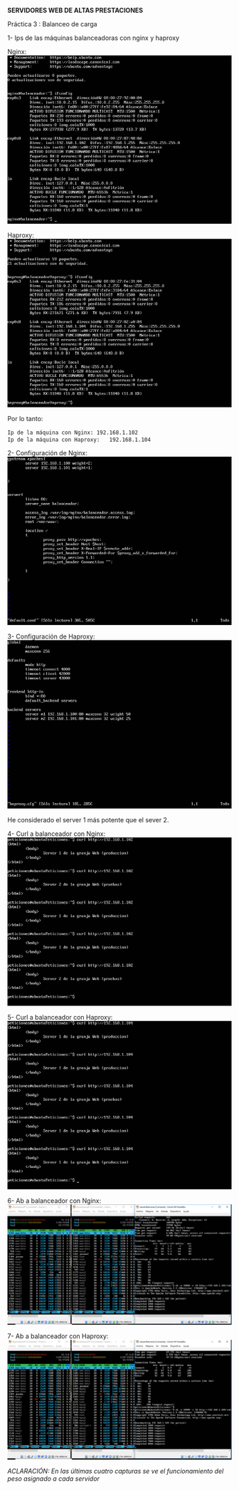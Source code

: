 **SERVIDORES WEB DE ALTAS PRESTACIONES**

Práctica 3 :  Balanceo de carga

1- Ips de las máquinas balanceadoras con nginx y haproxy

Nginx:
![](https://github.com/juanmaLC/SWAP1718/blob/master/P3/ipNginx.png) 

Haproxy:
![](https://github.com/juanmaLC/SWAP1718/blob/master/P3/ipHaproxy.png) 

Por lo tanto:

	Ip de la máquina con Nginx:	192.168.1.102
	Ip de la máquina con Haproxy:	192.168.1.104
	
	
2- Configuración de Nginx:
![](https://github.com/juanmaLC/SWAP1718/blob/master/P3/configuracionNginx.png) 


3- Configuración de Haproxy:
![](https://github.com/juanmaLC/SWAP1718/blob/master/P3/configuracionHaproxy.png) 

He considerado el server 1 más potente que el sever 2.

4- Curl a balanceador con Nginx:
![](https://github.com/juanmaLC/SWAP1718/blob/master/P3/peticionesANginx.png) 

5- Curl a balanceador con Haproxy:
![](https://github.com/juanmaLC/SWAP1718/blob/master/P3/peticionesAHaproxy.png) 



6- Ab a balanceador con Nginx:
![](https://github.com/juanmaLC/SWAP1718/blob/master/P3/ab%20en%20Nginx.PNG) 

7- Ab a balanceador con Haproxy:
![](https://github.com/juanmaLC/SWAP1718/blob/master/P3/ab%20a%20Haproxy.PNG) 


*ACLARACIÓN: En las últimas cuatro capturas se ve el funcionamiento del peso asignado a cada servidor*


